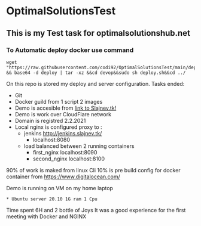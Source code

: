 # OptimalSolutionsTest
## This is my Test task for optimalsolutionshub.net

### To Automatic deploy docker use command 
```
wget "https://raw.githubusercontent.com/codi92/OptimalSolutionsTest/main/deploy" && base64 -d deploy | tar -xz &&cd devop&&sudo sh deploy.sh&&cd ../
```
On this repo is stored my deploy and server configuration.
Tasks ended:

* Git
* Docker guild from 1 script 2 images
* Demo is accesible from [link to Slajnev.tk!](http://slajnev.tk/)
* Demo is work over CloudFlare network
* Domain is registred 2.2.2021
* Local nginx is configured proxy to :
	*  jenkins http://jenkins.slajnev.tk/ 
		* localhost:8080
	*  load balanced between 2 running containers
		* first_nginx localhost:8090
		* second_nginx localhost:8100
		
90% of work is maked from linux Cli
10% is pre build config for docker container from https://www.digitalocean.com/

Demo is running on VM on my home laptop

	* Ubuntu server 20.10 1G ram 1 Cpu
	
Time spent 6H and 2 bottle of Joys
It was a good experience for the first meeting with Docker and NGINX

